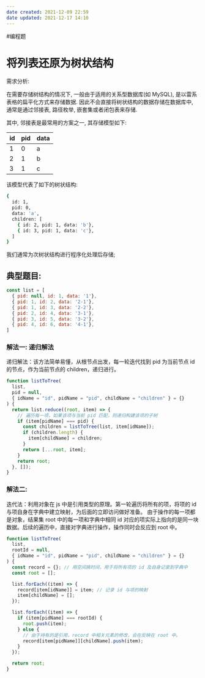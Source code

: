 ```yaml
---
date created: 2021-12-09 22:59
date updated: 2021-12-17 14:10
---
```


#编程题

# 将列表还原为树状结构

需求分析:

在需要存储树结构的情况下, 一般由于适用的关系型数据库(如 MySQL), 是以雷系表格的扁平化方式来存储数据. 因此不会直接将树状结构的数据存储在数据库中, 通常是通过邻接表, 路径枚举, 嵌套集或者闭包表来存储.

其中, 邻接表是最常用的方案之一, 其存储模型如下:

| id | pid | data |
| -- | --- | ---- |
| 1  | 0   | a    |
| 2  | 1   | b    |
| 3  | 1   | c    |

该模型代表了如下的树状结构:

```bash
{
  id: 1,
  pid: 0,
  data: 'a',
  children: [
    { id: 2, pid: 1, data: 'b'},
    { id: 3, pid: 1, data: 'c'},
  ]
}
```

我们通常为次树状结构进行程序化处理后存储;

## 典型题目:

```js
const list = [
  { pid: null, id: 1, data: '1'},
  { pid: 1, id: 2, data: '2-1'},
  { pid: 1, id: 3, data: '2-2'},
  { pid: 2, id: 4, data: '3-1'},
  { pid: 3, id: 5, data: '3-2'},
  { pid: 4, id: 6, data: '4-1'},
]
```

### 解法一: 递归解法

递归解法：该方法简单易懂，从根节点出发，每一轮迭代找到 pid 为当前节点 id 的节点，作为当前节点的 children，递归进行。

```js
function listToTree(
  list,
  pid = null,
  { idName = "id", pidName = "pid", childName = "children" } = {}
) {
  return list.reduce((root, item) => {
    // 遍历每一项，如果该项与当前 pid 匹配，则递归构建该项的子树
    if (item[pidName] === pid) {
      const children = listToTree(list, item[idName]);
      if (children.length) {
        item[childName] = children;
      }
      return [...root, item];
    }
    return root;
  }, []);
}
```

### 解法二:

迭代法：利用对象在 js 中是引用类型的原理。第一轮遍历将所有的项，将项的 id 与项自身在字典中建立映射，为后面的立即访问做好准备。 由于操作的每一项都是对象，结果集 root 中的每一项和字典中相同 id 对应的项实际上指向的是同一块数据。后续的遍历中，直接对字典进行操作，操作同时会反应到 root 中。

```js
function listToTree(
  list,
  rootId = null,
  { idName = "id", pidName = "pid", childName = "children" } = {}
) {
  const record = {}; // 用空间换时间，用于将所有项的 id 及自身记录到字典中
  const root = [];

  list.forEach((item) => {
    record[item[idName]] = item; // 记录 id 与项的映射
    item[childName] = [];
  });

  list.forEach((item) => {
    if (item[pidName] === rootId) {
      root.push(item);
    } else {
      // 由于持有的是引用，record 中相关元素的修改，会在反映在 root 中。
      record[item[pidName]][childName].push(item);
    }
  });

  return root;
}
```
